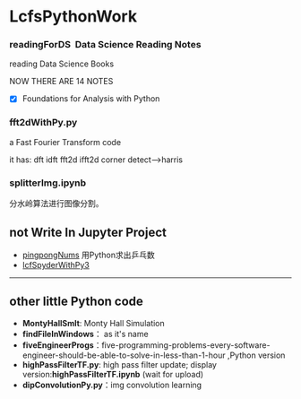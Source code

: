 # LcfsPythonWork

### readingForDS  Data Science Reading Notes

reading Data Science Books 

NOW THERE ARE 14 NOTES
- [x] Foundations for Analysis with Python
### fft2dWithPy.py

a Fast Fourier Transform code 

it has: dft idft fft2d ifft2d corner detect-->harris

### splitterImg.ipynb
分水岭算法进行图像分割。


## not Write In Jupyter Project
- [pingpongNums](https://github.com/QLWeilcf/pingpongNums) 用Python求出乒乓数
- [lcfSpyderWithPy3](https://github.com/QLWeilcf/lcfSpyderWithPy3)
 



---
## other little Python code

- **MontyHallSmlt**:  Monty Hall Simulation
- **findFileInWindows**： as it's name
- **fiveEngineerProgs**：five-programming-problems-every-software-engineer-should-be-able-to-solve-in-less-than-1-hour ,Python version
- **highPassFilterTF.py**: high pass filter update; display version:**highPassFilterTF.ipynb** (wait for upload)
- **dipConvolutionPy.py**：img convolution learning


